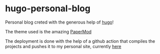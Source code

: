 # hugo-personal-blog

Personal blog creted with the generous help of [hugo](https://gohugo.io/)!

The theme used is the amazing [PaperMod](https://themes.gohugo.io/themes/hugo-papermod/)

The deployment is done with the help of a github action that compiles the projects and pushes it to my personal site, currently [here](https://antonioplacerda.github.io)